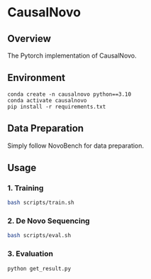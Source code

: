 # CausalNovo

## Overview

The Pytorch implementation of CausalNovo.

## Environment

```
conda create -n causalnovo python==3.10 
conda activate causalnovo
pip install -r requirements.txt
```




## Data Preparation

Simply follow NovoBench for data preparation.



## Usage



### 1. Training

```bash
bash scripts/train.sh
```



### 2. De Novo Sequencing

```bash
bash scripts/eval.sh
```



### 3. Evaluation

```
python get_result.py
```



